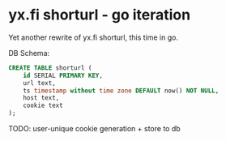 yx.fi shorturl - go iteration
=============================

Yet another rewrite of yx.fi shorturl, this time in go.

DB Schema:
```sql
CREATE TABLE shorturl (
    id SERIAL PRIMARY KEY,
    url text,
    ts timestamp without time zone DEFAULT now() NOT NULL,
    host text,
    cookie text
);
```

TODO: user-unique cookie generation + store to db